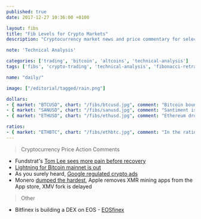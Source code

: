 ```yaml
---
published: true
date: 2017-12-27 10:36:00 +0100

layout: fibs
title: "Fib Levels for Crypto Markets"
description: "Cryptocurrency market news and price commentary for selected markets on Bitfinex."

note: 'Technical Analysis'

categories: ['trading', 'bitcoin', 'altcoins', 'technical-analysis']
tags: ['fibs', 'crypto-trading', 'technical-analysis', 'fibonacci-retracement']

name: "daily/"

image: ["/editorial/tagged/rain.png"]

dollars:
- { market: "BTCUSD", chart: "/fibs/btcusd.jpg", comment: "Bitcoin bounced off its high-volume support from a previous meaningful range (blue dotted line) for now. The next resistance is a fib line coinciding with some short term sideways history area around 8700. Scaling down to shorter timeframe reveals oscillators jumped up to the overbought territory way too fast to take down that resistance and continue up." }
- { market: "SANUSD", chart: "/fibs/sanusd.jpg", comment: "Santiment is (not surprisingly) moving similarly to bitcoin, however, but the volume indicator PVT here is leaning a bit more bullish. It is way too soon to make any conclusions out of that though." }
- { market: "ETHUSD", chart: "/fibs/ethusd.jpg", comment: "Ethereum dropped out of all ranges, still a way to go to a high volume support around 415 though (blue dotted line)." }

ratios:
- { market: "ETHBTC", chart: "/fibs/ethbtc.jpg", comment: "In the ratio, ETHBTC already sits at a high volume support. This one was hard to break up, if it breaks down now things might get ugly." }
---
```



> Cryptocurrency Price Action Comments

* Fundstrat's [Tom Lee sees more pain before recovery](https://www.bloomberg.com/news/articles/2018-03-15/bitcoin-bull-tom-lee-sees-more-pain-ahead-before-price-recovery)
* [Lightning for Bitcoin mainnet is out](https://twitter.com/starkness/status/974305137991667712?s=03)
* As you surely heard, [Google regulated crypto ads](https://www.npr.org/sections/thetwo-way/2018/03/14/593553255/google-follows-facebook-in-banning-cryptocurrency-ads)
* Monero [dumped the hardest](https://ambcrypto.com/monero-xmr-crashing-the-hardest-xmv-delay-and-apples-mining-app-removal-the-reason/), Apple removes XMR mining apps from the App store, XMV fork is delayed

> Other

* Bitfinex is building a DEX on EOS - [EOSfinex](https://medium.com/bitfinex/announcing-eosfinex-69eea273369f)
